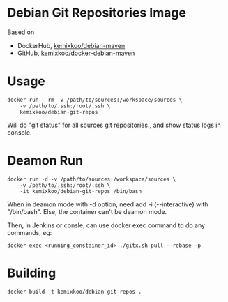 # Debian Git Repositories Image

Based on 
- DockerHub, [kemixkoo/debian-maven](https://hub.docker.com/r/kemixkoo/debian-maven/) 
- GitHub, [kemixkoo/docker-debian-maven](https://github.com/kemixkoo/docker-debian-maven)


# Usage
```
docker run --rm -v /path/to/sources:/workspace/sources \
    -v /path/to/.ssh:/root/.ssh \
    kemixkoo/debian-git-repos
```
Will do "git status" for all sources git repositories., and show status logs in console.

# Deamon Run
```
docker run -d -v /path/to/sources:/workspace/sources \
    -v /path/to/.ssh:/root/.ssh \
    -it kemixkoo/debian-git-repos /bin/bash
```

When in deamon mode with -d option, need add  -i (--interactive) with "/bin/bash".
Else, the container can't be deamon mode.

Then, in Jenkins or consle, can use docker exec command to do any commands, eg:
```
docker exec <running_constainer_id> ./gitx.sh pull --rebase -p
```


# Building
```
docker build -t kemixkoo/debian-git-repos .
```
